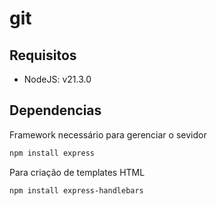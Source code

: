 # git 

## Requisitos

- NodeJS: v21.3.0



## Dependencias

Framework necessário para gerenciar o sevidor
```bash
npm install express
```

Para criação de templates HTML
```bash
npm install express-handlebars
```


